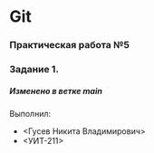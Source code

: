 # Git
### Практическая работа №5
### Задание 1.
##### Изменено в ветке main
Выполнил:
* <Гусев Никита Владимирович>
* <УИТ-211>
